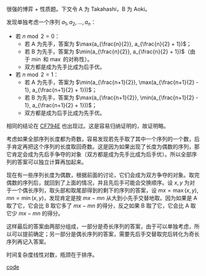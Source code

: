 很强的博弈 + 性质题。下文令 A 为 Takahashi，B 为 Aoki。

发现单独考虑一个序列 $a_1,a_2,...,a_n$：

- 若 $n \bmod 2 = 0$：
	- 若 A 为先手，答案为 $\max(a_{\frac{n}{2}}, a_{\frac{n}{2} + 1})$；
    - 若 B 为先手，答案为 $\min(a_{\frac{n}{2}}, a_{\frac{n}{2} + 1})$（由于 $\min$ 和 $\max$ 的对称性）。
    - 双方都是成为先手比成为后手优。
- 若 $n \bmod 2 = 1$：
	- 若 A 为先手，答案为 $\min(a_{\frac{n+1}{2}}, \max(a_{\frac{n+1}{2} - 1}, a_{\frac{n+1}{2} + 1}))$；
    - 若 B 为先手，答案为 $\max(a_{\frac{n+1}{2}}, \min(a_{\frac{n+1}{2} - 1}, a_{\frac{n+1}{2} + 1}))$；
    - 双方都是成为后手比成为先手优。

相同的结论在 [CF794E](https://www.luogu.com.cn/problem/CF794E) 也出现过。这是容易归纳证明的，故证明略。

考虑如果全部序列长度都为奇数，容易发现若先手取了其中一个序列的一个数，后手肯定再把这个序列的长度取回奇数。这是因为如果出现了长度为偶数的序列，那它肯定会成为先后手争夺的对象（双方都是成为先手比成为后手优）。所以全部序列的答案可以独立计算再加起来。

现在有一些序列长度为偶数，根据前面的讨论，它们会成为双方争夺的对象。取完偶数的序列后，就回到了上面的情况，并且先后手可能会交换顺序。设 $x,y$ 为对于一个偶长序列，取头部和取尾部得到的剩下的序列的答案，设 $mx = \max(x,y), mn = \min(x,y)$，发现肯定是按 $mx - mn$ 从大到小先手交替地取。因为如果是 A 取了它，它会比 B 取它多了 $mx - mn$ 的得分，反之如果 B 取了它，它会比 A 取它少 $mx - mn$ 的得分。

这样最后的答案由两部分组成，一部分是奇长序列的答案，由于可以单独考虑，所以可以提前确定；另一部分是偶长序列的答案，需要先后手交替取完后转化为奇长序列再记入答案。

时间复杂度线性对数，瓶颈在于排序。

[code](https://atcoder.jp/contests/arc116/submissions/41002932)